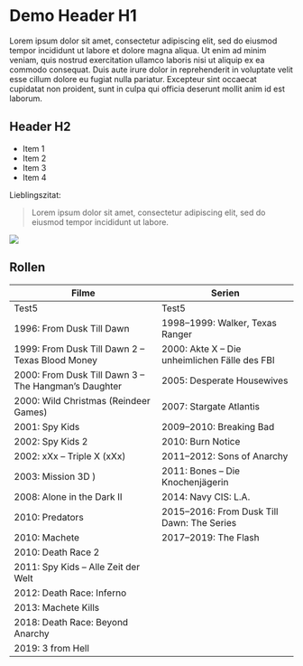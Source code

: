 # Demo Header H1

Lorem ipsum dolor sit amet, consectetur adipiscing elit, sed do eiusmod tempor incididunt ut labore et dolore magna aliqua. Ut enim ad minim veniam, quis nostrud exercitation ullamco laboris nisi ut aliquip ex ea commodo consequat. Duis aute irure dolor in reprehenderit in voluptate velit esse cillum dolore eu fugiat nulla pariatur. Excepteur sint occaecat cupidatat non proident, sunt in culpa qui officia deserunt mollit anim id est laborum.

## Header H2

* Item 1
* Item 2
* Item 3
* Item 4

Lieblingszitat:

> Lorem ipsum dolor sit amet, consectetur adipiscing elit, sed do eiusmod tempor incididunt ut labore.


<img src="https://images.freeimages.com/images/small-previews/d2f/bluebells-2007-1374105.jpg"/>


## Rollen

|Filme | Serien |
|------|--------
|Test5|Test5|
|1996: From Dusk Till Dawn | 1998–1999: Walker, Texas Ranger |
|1999: From Dusk Till Dawn 2 – Texas Blood Money | 2000: Akte X – Die unheimlichen Fälle des FBI |
|2000: From Dusk Till Dawn 3 – The Hangman’s Daughter | 2005: Desperate Housewives|
|2000: Wild Christmas (Reindeer Games) | 2007: Stargate Atlantis |
|2001: Spy Kids | 2009–2010: Breaking Bad |
|2002: Spy Kids 2  | 2010: Burn Notice |
|2002: xXx – Triple X (xXx) | 2011–2012: Sons of Anarchy |
|2003: Mission 3D ) | 2011: Bones – Die Knochenjägerin|
|2008: Alone in the Dark II | 2014: Navy CIS: L.A. |
|2010: Predators | 2015–2016: From Dusk Till Dawn: The Series |
|2010: Machete | 2017–2019: The Flash |
|2010: Death Race 2 |
|2011: Spy Kids – Alle Zeit der Welt | |
|2012: Death Race: Inferno | |
|2013: Machete Kills |
|2018: Death Race: Beyond Anarchy |
|2019: 3 from Hell |


